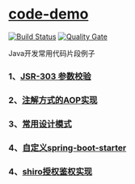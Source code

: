 # [code-demo](https://github.com/710850609/code-demo)
[![Build Status](https://travis-ci.org/710850609/code-demo.svg?branch=master)](https://travis-ci.org/710850609/code-demo)
[![Quality Gate](https://sonarcloud.io/api/project_badges/measure?project=org.linbo.demo%3Acode-demo&metric=alert_status)](https://sonarcloud.io/dashboard?id=org.linbo.demo%3Acode-demo)

<span>Java开发常用代码片段例子</span>

### 1、[JSR-303 参数校验](validator-demo)
### 2、[注解方式的AOP实现](aop-demo)
### 3、[常用设计模式](pattern-demo)
### 4、[自定义spring-boot-starter](spring-boot-starter-demo/spring-boot-starter-demo/README.md)
### 4、[shiro授权鉴权实现](https://github.com/710850609/code-demo/tree/master/auth-shiro-demo)

